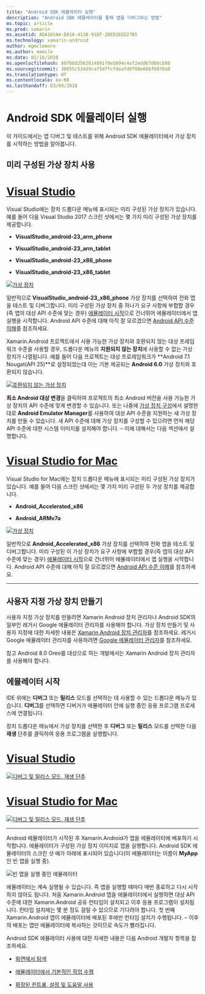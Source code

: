```yaml
---
title: "Android SDK 에뮬레이터 실행"
description: "Android SDK 에뮬레이터를 통해 앱을 디버그하는 방법"
ms.topic: article
ms.prod: xamarin
ms.assetid: AEA165A4-D81A-411B-91DF-2DED2EED27B5
ms.technology: xamarin-android
author: mgmclemore
ms.author: mamcle
ms.date: 02/16/2018
ms.openlocfilehash: 89768d2562814091f0e5894c4af2edd67d68cb00
ms.sourcegitcommit: 30055c534d9caf5dffcfdeafd6f08e666fb870a8
ms.translationtype: HT
ms.contentlocale: ko-KR
ms.lasthandoff: 03/09/2018
---
```

# <a name="running-the-android-sdk-emulator"></a>Android SDK 에뮬레이터 실행

이 가이드에서는 앱 디버그 및 테스트를 위해 Android SDK 에뮬레이터에서 가상 장치를 시작하는 방법을 알아봅니다.

## <a name="using-a-pre-configured-virtual-device"></a>미리 구성된 가상 장치 사용

# <a name="visual-studiotabvswin"></a>[Visual Studio](#tab/vswin)

Visual Studio에는 장치 드롭다운 메뉴에 표시되는 미리 구성된 가상 장치가 있습니다. 예를 들어 다음 Visual Studio 2017 스크린 샷에서는 몇 가지 미리 구성된 가상 장치를 제공합니다.

-   **VisualStudio\_android-23\_arm\_phone**

-   **VisualStudio\_android-23\_arm\_tablet**

-   **VisualStudio\_android-23\_x86\_phone** 

-   **VisualStudio\_android-23\_x86\_tablet** 

[![가상 장치](running-the-emulator-images/win/01-virtual-devices-sml.png)](running-the-emulator-images/win/01-virtual-devices.png#lightbox)

일반적으로 **VisualStudio\_android-23\_x86\_phone** 가상 장치를 선택하여 전화 앱을 테스트 및 디버그합니다. 미리 구성된 가상 장치 중 하나가 요구 사항에 부합할 경우(즉 앱의 대상 API 수준에 맞는 경우) [에뮬레이터 시작](#launching)으로 건너뛰어 에뮬레이터에서 앱 실행을 시작합니다. Android API 수준에 대해 아직 잘 모르겠으면 [Android API 수준 이해](~/android/app-fundamentals/android-api-levels.md)를 참조하세요.

Xamarin.Android 프로젝트에서 사용 가능한 가상 장치와 호환되지 않는 대상 프레임워크 수준을 사용할 경우, 드롭다운 메뉴의 **지원되지 않는 장치**에 사용할 수 없는 가상 장치가 나열됩니다. 예를 들어 다음 프로젝트는 대상 프로레임워크가 **Android 7.1 Nougat(API 25)**로 설정되었는데 이는 기본 제공되는 **Android 6.0** 가상 장치와 호환되지 않습니다.

[![호환되지 않는 가상 장치](running-the-emulator-images/win/02-incompatible-level-sml.png)](running-the-emulator-images/win/02-incompatible-level.png#lightbox)

**최소 Android 대상 변경**을 클릭하여 프로젝트의 최소 Android 버전을 사용 가능한 가상 장치의 API 수준에 맞게 변경할 수 있습니다. 또는 나중에 [가상 장치 구성](#virtualdevice)에서 설명한 대로 **Android Emulator Manager**를 사용하여 대상 API 수준을 지원하는 새 가상 장치를 만들 수 있습니다. 새 API 수준에 대해 가상 장치를 구성할 수 있으려면 먼저 해당 API 수준에 대한 시스템 이미지를 설치해야 합니다. &ndash; 이에 대해서는 다음 섹션에서 설명합니다.

# <a name="visual-studio-for-mactabvsmac"></a>[Visual Studio for Mac](#tab/vsmac)

Visual Studio for Mac에는 장치 드롭다운 메뉴에 표시되는 미리 구성된 가상 장치가 있습니다. 예를 들어 다음 스크린 샷에서는 몇 가지 미리 구성된 두 가상 장치를 제공합니다.

-   **Android\_Accelerated\_x86**

-   **Android\_ARMv7a**

[![가상 장치](running-the-emulator-images/mac/01-virtual-devices-sml.png)](running-the-emulator-images/mac/01-virtual-devices.png#lightbox)

일반적으로 **Android\_Accelerated\_x86** 가상 장치를 선택하여 전화 앱을 테스트 및 디버그합니다. 미리 구성된 이 가상 장치가 요구 사항에 부합할 경우(즉 앱의 대상 API 수준에 맞는 경우) [에뮬레이터 시작](#launching)으로 건너뛰어 에뮬레이터에서 앱 실행을 시작합니다. Android API 수준에 대해 아직 잘 모르겠으면 [Android API 수준 이해](~/android/app-fundamentals/android-api-levels.md)를 참조하세요.

-----

## <a name="creating-custom-virtual-devices"></a>사용자 지정 가상 장치 만들기

사용자 지정 가상 장치를 만들려면 Xamarin Android 장치 관리자나 Android SDK의 일부인 레거시 Google 에뮬레이터 관리자를 사용해야 합니다. 가상 장치 만들기 및 사용자 지정에 대한 자세한 내용은 [Xamarin Android 장치 관리자](~/android/get-started/installation/android-emulator/xamarin-device-manager.md)를 참조하세요.
레거시 Google 에뮬레이터 관리자를 사용하려면 [Google 에뮬레이터 관리자](~/android/get-started/installation/android-emulator/google-emulator-manager.md)를 참조하세요.

참고 Android 8.0 Oreo를 대상으로 하는 개발에서는 Xamarin Android 장치 관리자를 사용해야 합니다.

<a name="launching" />

## <a name="launching-the-emulator"></a>에뮬레이터 시작

IDE 위에는 **디버그** 또는 **릴리스** 모드를 선택하는 데 사용할 수 있는 드롭다운 메뉴가 있습니다. **디버그**를 선택하면 디버거가 에뮬레이터 안에 실행 중인 응용 프로그램 프로세스에 연결됩니다. 

장치 드롭다운 메뉴에서 가상 장치를 선택한 후 **디버그** 또는 **릴리스** 모드를 선택한 다음 **재생** 단추를 클릭하여 응용 프로그램을 실행합니다.

# <a name="visual-studiotabvswin"></a>[Visual Studio](#tab/vswin)

[![디버그 및 릴리스 모드, 재생 단추](running-the-emulator-images/win/17-debug-release-sml.png)](running-the-emulator-images/win/17-debug-release.png#lightbox)

# <a name="visual-studio-for-mactabvsmac"></a>[Visual Studio for Mac](#tab/vsmac)

[![디버그 및 릴리스 모드, 재생 단추](running-the-emulator-images/mac/16-debug-release-sml.png)](running-the-emulator-images/mac/16-debug-release.png#lightbox)

-----

Android 에뮬레이터가 시작된 후 Xamarin.Android가 앱을 에뮬레이터에 배포하기 시작합니다. 에뮬레이터가 구성된 가상 장치 이미지로 앱을 실행합니다. Android SDK 에뮬레이터의 스크린 샷 예가 아래에 표시되어 있습니다(이 에뮬레이터는 이름이 **MyApp**인 빈 앱을 실행 중).

![빈 앱을 실행 중인 에뮬레이터](running-the-emulator-images/emulator-running.png)

에뮬레이터는 계속 실행될 수 있습니다. 즉 앱을 실행할 때마다 매번 종료하고 다시 시작하지 않아도 됩니다. 처음 Xamarin.Android 앱을 에뮬레이터에서 실행하면 대상 API 수준에 대한 Xamarin.Android 공유 런타임이 설치되고 이후 응용 프로그램이 설치됩니다. 런타임 설치에는 몇 분 정도 걸릴 수 있으므로 기다려야 합니다. 첫 번째 Xamarin.Android 앱이 에뮬레이터에 배포된 후에만 런타임 설치가 수행됩니다. &ndash; 이후의 배포는 앱만 에뮬레이터에 복사하는 것이므로 속도가 빨라집니다.

Android SDK 에뮬레이터 사용에 대한 자세한 내용은 다음 Android 개발자 항목을 참조하세요.

-   [화면에서 탐색](https://developer.android.com/studio/run/emulator.html#navigate)

-   [에뮬레이터에서 기본적인 작업 수행](https://developer.android.com/studio/run/emulator.html#tasks)

-   [확장된 컨트롤, 설정 및 도움말 사용](https://developer.android.com/studio/run/emulator.html#extended)

